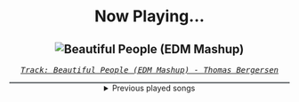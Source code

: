 <div align="center"> 
<h1>Now Playing...</h1>

![Beautiful People (EDM Mashup)](https://i.scdn.co/image/ab67616d00001e02a097983086306b8892bb3078)
--
_<samp><a href="https://open.spotify.com/track/77CaLtSUrMn0GaaaEa7hRO">Track: Beautiful People (EDM Mashup) - Thomas Bergersen</a></samp>_

<div style="border: 1px #4B5054 solid"></div>
<details>
  <summary>
    Previous played songs
  </summary>
  <table>
    <thead>
      <tr>
        <th>
          Artist
        </th>
        <th>
          Song
        </th>
        <th>
          Link
        </th>
      </tr>
    </thead>
    <tbody>
      <tr><td>Thomas Bergersen</td><td>Beautiful People (EDM Mashup)</td><td><a href="https://open.spotify.com/track/77CaLtSUrMn0GaaaEa7hRO">https://open.spotify.com/track/77CaLtSUrMn0GaaaEa7hRO</a></td></tr><tr><td>Adept</td><td>Battered Skin</td><td><a href="https://open.spotify.com/track/6VMixhhvvKXAHlzIyhgzCS">https://open.spotify.com/track/6VMixhhvvKXAHlzIyhgzCS</a></td></tr><tr><td>Adept</td><td>Blood Covenant</td><td><a href="https://open.spotify.com/track/5Fu92pIctIhDh4tngZjt3e">https://open.spotify.com/track/5Fu92pIctIhDh4tngZjt3e</a></td></tr><tr><td>Two Steps from Hell</td><td>Letters to God</td><td><a href="https://open.spotify.com/track/7otQK5eMjZL5OevoDa1tGm">https://open.spotify.com/track/7otQK5eMjZL5OevoDa1tGm</a></td></tr><tr><td>Thomas Bergersen</td><td>Night Queen</td><td><a href="https://open.spotify.com/track/1UYiuy9gBGeEzG4wKqUm94">https://open.spotify.com/track/1UYiuy9gBGeEzG4wKqUm94</a></td></tr><tr><td>Valiant Hearts</td><td>Thalassa</td><td><a href="https://open.spotify.com/track/7JWNDwmxJpZfLwKOhxatC4">https://open.spotify.com/track/7JWNDwmxJpZfLwKOhxatC4</a></td></tr><tr><td>Gothic Storm</td><td>Adventure Is Out There</td><td><a href="https://open.spotify.com/track/3khfuQeMY7bt9QFDm4H1HY">https://open.spotify.com/track/3khfuQeMY7bt9QFDm4H1HY</a></td></tr><tr><td>Dayseeker</td><td>Cemetery Blues</td><td><a href="https://open.spotify.com/track/6LzFqnnhNxPcW2UasIpK1t">https://open.spotify.com/track/6LzFqnnhNxPcW2UasIpK1t</a></td></tr><tr><td>The Browning</td><td>EVOLVE</td><td><a href="https://open.spotify.com/track/3J8zKMWojpAtSvyJbDHhJZ">https://open.spotify.com/track/3J8zKMWojpAtSvyJbDHhJZ</a></td></tr><tr><td>Adelitas Way</td><td>Last Laugh</td><td><a href="https://open.spotify.com/track/6r46vumThnlUaNsojmR0vs">https://open.spotify.com/track/6r46vumThnlUaNsojmR0vs</a></td></tr><tr><td>Princess Nokia</td><td>Pink Bronco (feat. Lindsey Stirling)</td><td><a href="https://open.spotify.com/track/1P3u91yVaGVzHcswGE5ZAm">https://open.spotify.com/track/1P3u91yVaGVzHcswGE5ZAm</a></td></tr><tr><td>Adept</td><td>Blood Covenant</td><td><a href="https://open.spotify.com/track/5Fu92pIctIhDh4tngZjt3e">https://open.spotify.com/track/5Fu92pIctIhDh4tngZjt3e</a></td></tr><tr><td>Rocco Minichiello</td><td>Soundscape To Ardor (from "Bleach") - Metal Version</td><td><a href="https://open.spotify.com/track/5W8W2JiZnla3ns1EufUfym">https://open.spotify.com/track/5W8W2JiZnla3ns1EufUfym</a></td></tr><tr><td>Caleb Hyles</td><td>Free</td><td><a href="https://open.spotify.com/track/6U6Tjrk4nwMQCDlVsoCYrF">https://open.spotify.com/track/6U6Tjrk4nwMQCDlVsoCYrF</a></td></tr><tr><td>Alonestar</td><td>Rise Again</td><td><a href="https://open.spotify.com/track/3z0zyuRP0ayvV09c3sGC3R">https://open.spotify.com/track/3z0zyuRP0ayvV09c3sGC3R</a></td></tr><tr><td>Allweda</td><td>An Energy</td><td><a href="https://open.spotify.com/track/4Iee2C4Ixl1JQc7EIHDtvT">https://open.spotify.com/track/4Iee2C4Ixl1JQc7EIHDtvT</a></td></tr><tr><td>League of Legends</td><td>Sacrifice</td><td><a href="https://open.spotify.com/track/3UEwPrMwvnqXs2nv4yDwTm">https://open.spotify.com/track/3UEwPrMwvnqXs2nv4yDwTm</a></td></tr><tr><td>Annisokay</td><td>Splinters</td><td><a href="https://open.spotify.com/track/3dsme09UXthRIL72V5AjzD">https://open.spotify.com/track/3dsme09UXthRIL72V5AjzD</a></td></tr><tr><td>WeStillDie</td><td>Soiltary Witness</td><td><a href="https://open.spotify.com/track/7zlU9wrouDTjpxSLbgYr9H">https://open.spotify.com/track/7zlU9wrouDTjpxSLbgYr9H</a></td></tr><tr><td>Falconshield</td><td>DEATHLESS</td><td><a href="https://open.spotify.com/track/1olRrwND8CvQivvFdcC4ji">https://open.spotify.com/track/1olRrwND8CvQivvFdcC4ji</a></td></tr>
    </tbody>
  </table>
</details>

</div>
